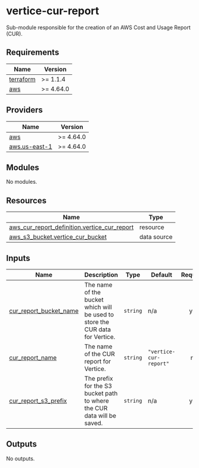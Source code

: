# vertice-cur-report

Sub-module responsible for the creation of an AWS Cost and Usage Report (CUR).

<!-- BEGIN_TF_DOCS -->
## Requirements

| Name | Version |
|------|---------|
| <a name="requirement_terraform"></a> [terraform](#requirement\_terraform) | >= 1.1.4 |
| <a name="requirement_aws"></a> [aws](#requirement\_aws) | >= 4.64.0 |

## Providers

| Name | Version |
|------|---------|
| <a name="provider_aws"></a> [aws](#provider\_aws) | >= 4.64.0 |
| <a name="provider_aws.us-east-1"></a> [aws.us-east-1](#provider\_aws.us-east-1) | >= 4.64.0 |

## Modules

No modules.

## Resources

| Name | Type |
|------|------|
| [aws_cur_report_definition.vertice_cur_report](https://registry.terraform.io/providers/hashicorp/aws/latest/docs/resources/cur_report_definition) | resource |
| [aws_s3_bucket.vertice_cur_bucket](https://registry.terraform.io/providers/hashicorp/aws/latest/docs/data-sources/s3_bucket) | data source |

## Inputs

| Name | Description | Type | Default | Required |
|------|-------------|------|---------|:--------:|
| <a name="input_cur_report_bucket_name"></a> [cur\_report\_bucket\_name](#input\_cur\_report\_bucket\_name) | The name of the bucket which will be used to store the CUR data for Vertice. | `string` | n/a | yes |
| <a name="input_cur_report_name"></a> [cur\_report\_name](#input\_cur\_report\_name) | The name of the CUR report for Vertice. | `string` | `"vertice-cur-report"` | no |
| <a name="input_cur_report_s3_prefix"></a> [cur\_report\_s3\_prefix](#input\_cur\_report\_s3\_prefix) | The prefix for the S3 bucket path to where the CUR data will be saved. | `string` | n/a | yes |

## Outputs

No outputs.
<!-- END_TF_DOCS -->
